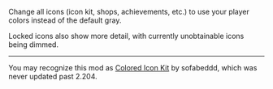 Change all icons (icon kit, shops, achievements, etc.) to use your <cg>player colors</c> instead of the default gray.

Locked icons also show more detail, with currently unobtainable icons being dimmed.

---

You may recognize this mod as [Colored Icon Kit](https://github.com/sofabeddd/Colored-Icon-Kit) by sofabeddd, which was never updated past 2.204.
